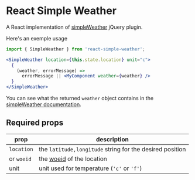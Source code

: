 # React Simple Weather

A React implementation of [simpleWeather](https://github.com/monkeecreate/jquery.simpleWeather) jQuery plugin.

Here's an exemple usage

```jsx
import { SimpleWeather } from 'react-simple-weather';

<SimpleWeather location={this.state.location} unit="c">
  {
    (weather, errorMessage) => 
      errorMessage || <MyComponent weather={weather} />
  }
</SimpleWeather>
```

You can see what the returned `weather` object contains in the [simpleWeather documentation](https://monkeecreate.github.io/jquery.simpleWeather/).

## Required props

|prop|description|
|---|----|
|`location` | the `latitude,longitude` string for the desired position|
|or `woeid`| the [woeid](https://en.wikipedia.org/wiki/WOEID) of the location
|unit|unit used for temperature (`'c'` or `'f'`)| 